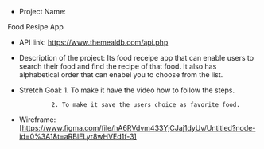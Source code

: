 - Project Name:

Food Resipe App

- API link: https://www.themealdb.com/api.php

- Description of the project: Its food receipe app that can enable users to search their food and find the recipe of that food. It also has alphabetical order that can enabel you to choose from the list.

- Stretch Goal:
               1. To make it have the video how to follow the  steps.

               2. To make it save the users choice as favorite food.

- Wireframe: [https://www.figma.com/file/hA6RVdvm433YjCJaj1dyUv/Untitled?node-id=0%3A1&t=aRBlELyr8wHVEd1f-3]
